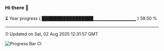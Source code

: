 ### Hi there 👋

⏳ Year progress { █████████████████▁▁▁▁▁▁▁▁▁▁▁▁▁ } 58.50 %

---

⏰ Updated on Sat, 02 Aug 2025 12:31:57 GMT

![Progress Bar CI](https://github.com/liununu/liununu/workflows/Progress%20Bar%20CI/badge.svg)
